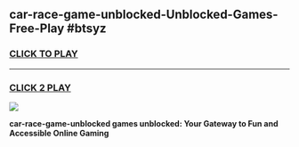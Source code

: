 
## car-race-game-unblocked-Unblocked-Games-Free-Play #btsyz
<h3>
<a href="https://us.freeplayer.one?title=car-race-game-unblocked&ref=9M">CLICK TO PLAY</a></h3>
<hr>

<h3>
<a href="https://us.freeplayer.one?title=car-race-game-unblocked&ref=9M">CLICK 2 PLAY</a>
  
</h3>

<a href="https://us.freeplayer.one?title=car-race-game-unblocked&ref=9M"><img src="https://clearcache.store/games.png"></a>


**car-race-game-unblocked games unblocked: Your Gateway to Fun and Accessible Online Gaming**
